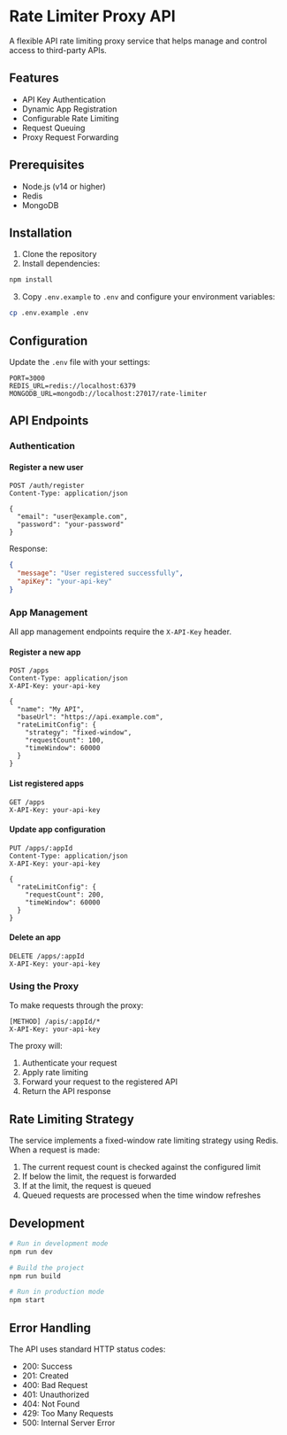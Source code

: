 # Rate Limiter Proxy API

A flexible API rate limiting proxy service that helps manage and control access to third-party APIs.

## Features

- API Key Authentication
- Dynamic App Registration
- Configurable Rate Limiting
- Request Queuing
- Proxy Request Forwarding

## Prerequisites

- Node.js (v14 or higher)
- Redis
- MongoDB

## Installation

1. Clone the repository
2. Install dependencies:
```bash
npm install
```
3. Copy `.env.example` to `.env` and configure your environment variables:
```bash
cp .env.example .env
```

## Configuration

Update the `.env` file with your settings:

```env
PORT=3000
REDIS_URL=redis://localhost:6379
MONGODB_URL=mongodb://localhost:27017/rate-limiter
```

## API Endpoints

### Authentication

#### Register a new user
```
POST /auth/register
Content-Type: application/json

{
  "email": "user@example.com",
  "password": "your-password"
}
```

Response:
```json
{
  "message": "User registered successfully",
  "apiKey": "your-api-key"
}
```

### App Management

All app management endpoints require the `X-API-Key` header.

#### Register a new app
```
POST /apps
Content-Type: application/json
X-API-Key: your-api-key

{
  "name": "My API",
  "baseUrl": "https://api.example.com",
  "rateLimitConfig": {
    "strategy": "fixed-window",
    "requestCount": 100,
    "timeWindow": 60000
  }
}
```

#### List registered apps
```
GET /apps
X-API-Key: your-api-key
```

#### Update app configuration
```
PUT /apps/:appId
Content-Type: application/json
X-API-Key: your-api-key

{
  "rateLimitConfig": {
    "requestCount": 200,
    "timeWindow": 60000
  }
}
```

#### Delete an app
```
DELETE /apps/:appId
X-API-Key: your-api-key
```

### Using the Proxy

To make requests through the proxy:

```
[METHOD] /apis/:appId/*
X-API-Key: your-api-key
```

The proxy will:
1. Authenticate your request
2. Apply rate limiting
3. Forward your request to the registered API
4. Return the API response

## Rate Limiting Strategy

The service implements a fixed-window rate limiting strategy using Redis. When a request is made:

1. The current request count is checked against the configured limit
2. If below the limit, the request is forwarded
3. If at the limit, the request is queued
4. Queued requests are processed when the time window refreshes

## Development

```bash
# Run in development mode
npm run dev

# Build the project
npm run build

# Run in production mode
npm start
```

## Error Handling

The API uses standard HTTP status codes:

- 200: Success
- 201: Created
- 400: Bad Request
- 401: Unauthorized
- 404: Not Found
- 429: Too Many Requests
- 500: Internal Server Error
